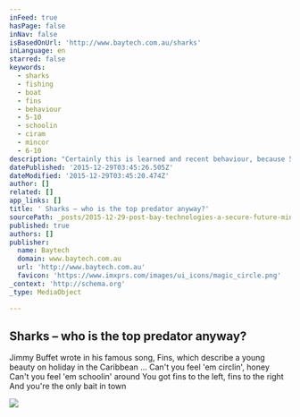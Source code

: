 ```yaml
---
inFeed: true
hasPage: false
inNav: false
isBasedOnUrl: 'http://www.baytech.com.au/sharks'
inLanguage: en
starred: false
keywords:
  - sharks
  - fishing
  - boat
  - fins
  - behaviour
  - 5-10
  - schoolin
  - ciram
  - mincor
  - 6-10
description: "Certainly this is learned and recent behaviour, because 5-10 years ago, the number of ferocity of these sharks was less evident. At each boat stop and 5 to 10 minutes after each move (of about a nautical mile), the same 'apparent; sharks were back under the mother boat - sometimes a dozen of the biggest bull whalers I have seen - 6-10- feet long."
datePublished: '2015-12-29T03:45:26.505Z'
dateModified: '2015-12-29T03:45:20.474Z'
author: []
related: []
app_links: []
title: ' Sharks – who is the top predator anyway?'
sourcePath: _posts/2015-12-29-post-bay-technologies-a-secure-future-mincor-ciram.md
published: true
authors: []
publisher:
  name: Baytech
  domain: www.baytech.com.au
  url: 'http://www.baytech.com.au'
  favicon: 'https://www.imxprs.com/images/ui_icons/magic_circle.png'
_context: 'http://schema.org'
_type: MediaObject

---
```

<article style=""><h1> Sharks – who is the top predator anyway?</h1><p>  Jimmy Buffet wrote in his famous song, Fins, which describe a young beauty on holiday in the Caribbean … Can't you feel 'em circlin', honey Can't you feel 'em schoolin' around You got fins to the left, fins to the right And you're the only bait in town</p><img src="https://s3-us-west-2.amazonaws.com/the-grid-img/p/9e7e5109555420adf512f5e7cd9bdea959075282.jpg" /></article>